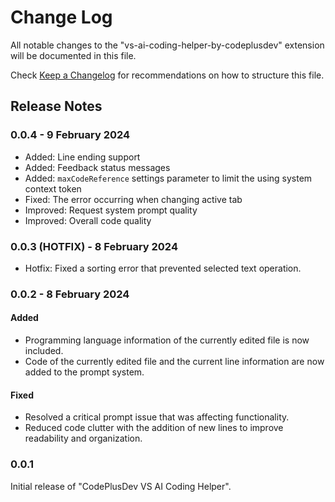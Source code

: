 # Change Log

All notable changes to the "vs-ai-coding-helper-by-codeplusdev" extension will be documented in this file.

Check [Keep a Changelog](http://keepachangelog.com/) for recommendations on how to structure this file.

## Release Notes

### 0.0.4 - 9 February 2024

- Added: Line ending support
- Added: Feedback status messages
- Added: `maxCodeReference` settings parameter to limit the using system context token
- Fixed: The error occurring when changing active tab
- Improved: Request system prompt quality
- Improved: Overall code quality

### 0.0.3 (HOTFIX) - 8 February 2024

- Hotfix: Fixed a sorting error that prevented selected text operation.

### 0.0.2 - 8 February 2024

#### Added

- Programming language information of the currently edited file is now included.
- Code of the currently edited file and the current line information are now added to the prompt system.

#### Fixed

- Resolved a critical prompt issue that was affecting functionality.
- Reduced code clutter with the addition of new lines to improve readability and organization.

### 0.0.1

Initial release of "CodePlusDev VS AI Coding Helper".
